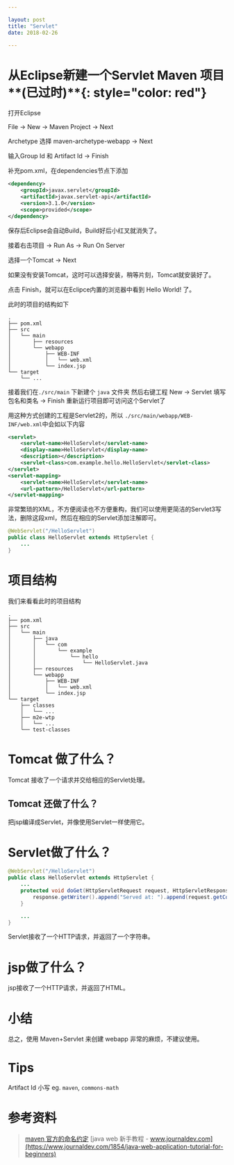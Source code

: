 ```yaml
---

layout: post
title: "Servlet"
date: 2018-02-26

---
```


# 从Eclipse新建一个Servlet Maven 项目**(已过时)**{: style="color: red"}

打开Eclipse

File -> New -> Maven Project -> Next

Archetype 选择 maven-archetype-webapp -> Next

输入Group Id 和 Artifact Id -> Finish

补充pom.xml，在dependencies节点下添加
```xml
<dependency>
    <groupId>javax.servlet</groupId>
    <artifactId>javax.servlet-api</artifactId>
    <version>3.1.0</version>
    <scope>provided</scope>
</dependency>
```
保存后Eclipse会自动Build，Build好后小红叉就消失了。

接着右击项目 -> Run As -> Run On Server

选择一个Tomcat -> Next

如果没有安装Tomcat，这时可以选择安装，稍等片刻，Tomcat就安装好了。

点击 Finish，就可以在Eclipce内置的浏览器中看到 Hello World! 了。

此时的项目的结构如下
```
.
├── pom.xml
├── src
│   └── main
│       ├── resources
│       └── webapp
│           ├── WEB-INF
│           │   └── web.xml
│           └── index.jsp
└── target
    └── ...
```
接着我们在`./src/main` 下新建个 `java` 文件夹
然后右键工程 New -> Servlet
填写包名和类名 -> Finish
重新运行项目即可访问这个Servlet了

用这种方式创建的工程是Servlet2的，所以 `./src/main/webapp/WEB-INF/web.xml`中会如以下内容
```xml
<servlet>
    <servlet-name>HelloServlet</servlet-name>
    <display-name>HelloServlet</display-name>
    <description></description>
    <servlet-class>com.example.hello.HelloServlet</servlet-class>
</servlet>
<servlet-mapping>
    <servlet-name>HelloServlet</servlet-name>
    <url-pattern>/HelloServlet</url-pattern>
</servlet-mapping>
```
非常繁琐的XML，不方便阅读也不方便重构，我们可以使用更简洁的Servlet3写法，删除这段xml，然后在相应的Servlet添加注解即可。
```java
@WebServlet("/HelloServlet")
public class HelloServlet extends HttpServlet {
    ...
}
```
# 项目结构
我们来看看此时的项目结构
```
.
├── pom.xml
├── src
│   └── main
│       ├── java
│       │   └── com
│       │       └── example
│       │           └── hello
│       │               └── HelloServlet.java
│       ├── resources
│       └── webapp
│           ├── WEB-INF
│           │   └── web.xml
│           └── index.jsp
└── target
    ├── classes
    │   └── ...
    ├── m2e-wtp
    │   └── ...
    └── test-classes
```

# Tomcat 做了什么？
Tomcat 接收了一个请求并交给相应的Servlet处理。
## Tomcat 还做了什么？
把jsp编译成Servlet，并像使用Servlet一样使用它。

# Servlet做了什么？
```java
@WebServlet("/HelloServlet")
public class HelloServlet extends HttpServlet {
    ...
    protected void doGet(HttpServletRequest request, HttpServletResponse response) throws ServletException, IOException {
        response.getWriter().append("Served at: ").append(request.getContextPath());
    }

    ...
}
```
Servlet接收了一个HTTP请求，并返回了一个字符串。
# jsp做了什么？
jsp接收了一个HTTP请求，并返回了HTML。

# 小结
总之，使用 Maven+Servlet 来创建 webapp 非常的麻烦，不建议使用。
# Tips
Artifact Id 小写 eg. `maven`, `commons-math`
# 参考资料
> [maven 官方的命名约定](https://maven.apache.org/guides/mini/guide-naming-conventions.html)
> [java web 新手教程 - www.journaldev.com](https://www.journaldev.com/1854/java-web-application-tutorial-for-beginners)